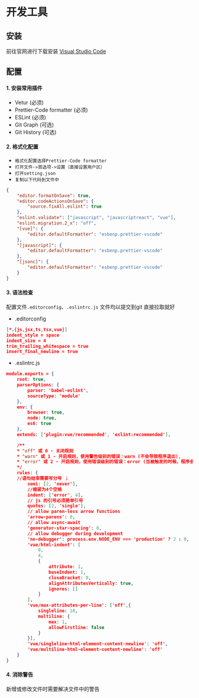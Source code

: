 # 开发工具

## 安装
前往官网进行下载安装 [Visual Studio Code](https://code.visualstudio.com/)

## 配置
#### 1. 安装常用插件
   - Vetur (必须)
   - Prettier-Code formatter (必须)
   - ESLint (必须)
   - Git Graph (可选)
   - Git History (可选)

#### 2. 格式化配置
- `格式化配置选择Prettier-Code formatter`
- `打开文件->首选项->设置（直接设置用户区）`
- `打开setting.json`
- `复制以下代码到文件中`

```JSON
{
    "editor.formatOnSave": true,
    "editor.codeActionsOnSave": {
        "source.fixAll.eslint": true
    },
    "eslint.validate": ["javascript", "javascriptreact", "vue"],
    "eslint.migration.2_x": "off",
    "[vue]": {
        "editor.defaultFormatter": "esbenp.prettier-vscode"
    },
    "[javascript]": {
        "editor.defaultFormatter": "esbenp.prettier-vscode"
    },
    "[jsonc]": {
        "editor.defaultFormatter": "esbenp.prettier-vscode"
    }
}
```
#### 3. 语法检查
配置文件`.editorconfig`、`.eslintrc.js` 文件均以提交到git 直接拉取就好
- .editorconfig
```JSON
[*.{js,jsx,ts,tsx,vue}]
indent_style = space
indent_size = 4
trim_trailing_whitespace = true
insert_final_newline = true
```
- .eslintrc.js
```JSON
module.exports = {
    root: true,
    parserOptions: {
        parser: 'babel-eslint',
        sourceType: 'module'
    },
    env: {
        browser: true,
        node: true,
        es6: true
    },
    extends: ['plugin:vue/recommended', 'eslint:recommended'],

    /**
    * "off" 或 0 - 关闭规则
    * "warn" 或 1 - 开启规则，使用警告级别的错误：warn (不会导致程序退出),
    * "error" 或 2 - 开启规则，使用错误级别的错误：error (当被触发的时候，程序会退出)
    */
    rules: {
    //语句结束需要写分号 ；
        semi: [2, 'never'],
        //缩紧为4个空格
        indent: ['error', 4],
        // js 的引号必须是单引号
        quotes: [2, 'single'],
        // allow paren-less arrow functions
        'arrow-parens': 0,
        // allow async-await
        'generator-star-spacing': 0,
        // allow debugger during development
        'no-debugger': process.env.NODE_ENV === 'production' ? 2 : 0,
        'vue/html-indent': [
            0,
            4,
            {
                attribute: 1,
                baseIndent: 1,
                closeBracket: 0,
                alignAttributesVertically: true,
                ignores: []
            }
        ],
        'vue/max-attributes-per-line': ['off',{
            singleline: 10,
            multiline: {
                max: 1,
                allowFirstline: false
            }
        }],
        'vue/singleline-html-element-content-newline': 'off',
        'vue/multiline-html-element-content-newline': 'off'
    }
}
```
#### 4. 消除警告
新增或修改文件时需要解决文件中的警告